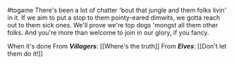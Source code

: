 #togame 
There's been a lot of chatter 'bout that jungle and them folks livin' in it. If we aim to put a stop to them pointy-eared dimwits, we gotta reach out to them sick ones. We'll prove we're top dogs 'mongst all them other folks. And you're more than welcome to join in our glory, if you fancy.

When it's done
	From ***Villagers***: [[Where's the truth]]
	From ***Elves***: [[Don't let them do it!]]